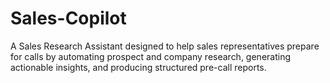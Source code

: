 # Sales-Copilot
 A Sales Research Assistant designed to help sales representatives prepare for calls by automating prospect and company research, generating actionable insights, and producing structured pre-call reports.
